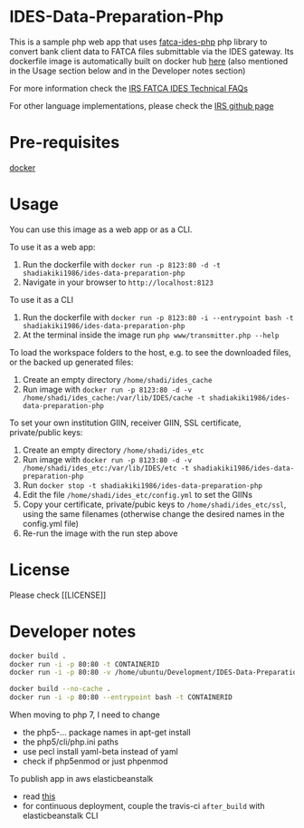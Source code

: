 # IDES-Data-Preparation-Php
This is a sample php web app that uses [fatca-ides-php](https://github.com/shadiakiki1986/fatca-ides-php) 
php library to convert bank client data to FATCA files submittable via the IDES gateway.
Its dockerfile image is automatically built on docker hub [here](https://hub.docker.com/r/shadiakiki1986/ides-data-preparation-php/)
(also mentioned in the Usage section below and in the Developer notes section)

For more information check the [IRS FATCA IDES Technical FAQs](http://www.irs.gov/Businesses/Corporations/FATCA-IDES-Technical-FAQs)

For other language implementations, please check the [IRS github page](https://github.com/IRSgov)

# Pre-requisites
[docker](docker.com)

# Usage
You can use this image as a web app or as a CLI.

To use it as a web app: 
1. Run the dockerfile with `docker run -p 8123:80 -d -t shadiakiki1986/ides-data-preparation-php`
2. Navigate in your browser to `http://localhost:8123`

To use it as a CLI
1. Run the dockerfile with `docker run -p 8123:80 -i --entrypoint bash -t shadiakiki1986/ides-data-preparation-php`
2. At the terminal inside the image run `php www/transmitter.php --help`

To load the workspace folders to the host, e.g. to see the downloaded files, or the backed up generated files:
1. Create an empty directory `/home/shadi/ides_cache`
2. Run image with `docker run -p 8123:80 -d -v /home/shadi/ides_cache:/var/lib/IDES/cache -t shadiakiki1986/ides-data-preparation-php`

To set your own institution GIIN, receiver GIIN, SSL certificate, private/public keys:
1. Create an empty directory `/home/shadi/ides_etc`
2. Run image with `docker run -p 8123:80 -d -v /home/shadi/ides_etc:/var/lib/IDES/etc -t shadiakiki1986/ides-data-preparation-php`
3. Run `docker stop -t shadiakiki1986/ides-data-preparation-php`
4. Edit the file `/home/shadi/ides_etc/config.yml` to set the GIINs
5. Copy your certificate, private/pubic keys to `/home/shadi/ides_etc/ssl`, using the same filenames (otherwise change the desired names in the config.yml file)
6. Re-run the image with the run step above

# License
Please check [[LICENSE]]

# Developer notes
```bash
docker build .
docker run -i -p 80:80 -t CONTAINERID
docker run -i -p 80:80 -v /home/ubuntu/Development/IDES-Data-Preparation-Php/www:/var/lib/IDES/www -t CONTAINERID

docker build --no-cache .
docker run -i -p 80:80 --entrypoint bash -t CONTAINERID
```

When moving to php 7, I need to change
* the php5-... package names in apt-get install
* the php5/cli/php.ini paths
* use pecl install yaml-beta instead of yaml
* check if php5enmod or just phpenmod

To publish app in aws elasticbeanstalk
* read [this](http://blogs.aws.amazon.com/application-management/post/Tx1ZLAHMVBEDCOC/Dockerizing-a-Python-Web-App)
* for continuous deployment, couple the travis-ci `after_build` with elasticbeanstalk CLI 
